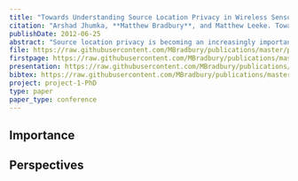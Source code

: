 ```yaml
---
title: "Towards Understanding Source Location Privacy in Wireless Sensor Networks through Fake Sources"
citation: "Arshad Jhumka, **Matthew Bradbury**, and Matthew Leeke. Towards Understanding Source Location Privacy in Wireless Sensor Networks through Fake Sources. In *11th IEEE International Conference on Trust, Security and Privacy in Computing and Communications (TrustCom)*, 760–768. June 2012. [doi:10.1109/TrustCom.2012.281](https://doi.org/10.1109/TrustCom.2012.281)."
publishDate: 2012-06-25
abstract: "Source location privacy is becoming an increasingly important property in wireless sensor network applications, such as asset monitoring. The original source location problem is to protect the location of a source in a wireless sensor network from a single distributed eavesdropper attack. Several techniques have been proposed to address the source location problem, where most of these apply some form of traffic analysis and engineering to provide enhanced privacy. One such technique, namely fake sources, has proved to be promising for providing source location privacy. Recent research has concentrated on investigating the efficiency of fake source approaches under various attacker models. In this paper, we (i) provide a novel formalisation of the source location privacy problem, (ii) prove the source location privacy problem to be NP-complete, and (iii) provide a heuristic that yields an optimal level of privacy under appropriate parameterisation. Crucially, the results presented show that fake sources can provide a high, sometimes optimal, level of privacy."
file: https://raw.githubusercontent.com/MBradbury/publications/master/papers/TrustCom2012.pdf
firstpage: https://raw.githubusercontent.com/MBradbury/publications/master/firstpages/TrustCom2012.svg
presentation: https://raw.githubusercontent.com/MBradbury/publications/master/presentations/TrustCom2012.pdf
bibtex: https://raw.githubusercontent.com/MBradbury/publications/master/bibtex/Jhumka_2012_TowardsUnderstandingSource.bib
project: project-1-PhD
type: paper
paper_type: conference
---
```


<!-- readmore -->

## Importance

## Perspectives
